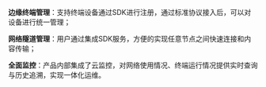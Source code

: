 **边缘终端管理**：支持终端设备通过SDK进行注册，通过标准协议接入后，可以对设备进行统一管理；

**网络隧道管理**：用户通过集成SDK服务，方便的实现任意节点之间快速连接和内容传输；

**全面监控**：产品内部集成了云监控，对网络使用情况、终端运行情况提供实时查询与历史追溯，实现一体化运维。
